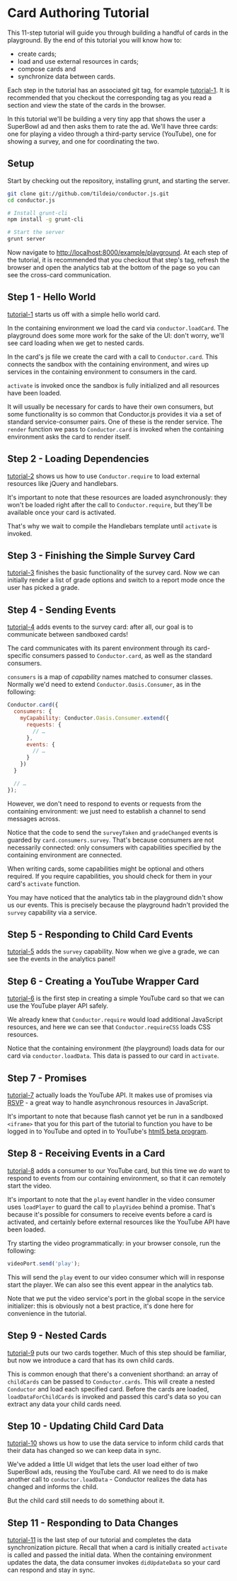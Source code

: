 # Card Authoring Tutorial

This 11-step tutorial will guide you through building a handful of cards in the
playground.  By the end of this tutorial you will know how to:

- create cards;
- load and use external resources in cards;
- compose cards and
- synchronize data between cards.

Each step in the tutorial has an associated git tag, for example
[tutorial-1](https://github.com/tildeio/conductor.js/commit/tutorial-1).
It is recommended that you checkout the corresponding tag as you read a section
and view the state of the cards in the browser.

In this tutorial we'll be building a very tiny app that shows the user a SuperBowl
ad and then asks them to rate the ad.  We'll have three cards: one for playing a
video through a third-party service (YouTube), one for showing a survey, and one
for coordinating the two.

##  Setup

Start by checking out the repository, installing grunt, and starting the server.

```sh
git clone git://github.com/tildeio/conductor.js.git
cd conductor.js

# Install grunt-cli
npm install -g grunt-cli

# Start the server
grunt server
```

Now navigate to
[http://localhost:8000/example/playground](http://localhost:8000/example/playground).
At each step of the tutorial, it is recommended that you checkout that step's
tag, refresh the browser and open the analytics tab at the bottom of the page so
you can see the cross-card communication.

##  Step 1 - Hello World

[tutorial-1](https://github.com/tildeio/conductor.js/commit/tutorial-1) starts
us off with a simple hello world card.

In the containing environment we load the card via `conductor.loadCard`.  The
playground does some more work for the sake of the UI: don't worry, we'll see
card loading when we get to nested cards.

In the card's js file we create the card with a call to `Conductor.card`.  This
connects the sandbox with the containing environment, and wires up services in
the containing environment to consumers in the card.

`activate` is invoked once the sandbox is fully initialized and all resources
have been loaded.

It will usually be necessary for cards to have their own consumers, but some
functionality is so common that Conductor.js provides it via a set of standard
service-consumer pairs.  One of these is the render service.  The `render`
function we pass to `Conductor.card` is invoked when the containing environment
asks the card to render itself.

##  Step 2 - Loading Dependencies

[tutorial-2](https://github.com/tildeio/conductor.js/commit/tutorial-2) shows us
how to use `Conductor.require` to load external resources like jQuery and
handlebars.

It's important to note that these resources are loaded asynchronously: they
won't be loaded right after the call to `Conductor.require`, but they'll be
available once your card is activated.

That's why we wait to compile the Handlebars template until `activate` is
invoked.

##  Step 3 - Finishing the Simple Survey Card

[tutorial-3](https://github.com/tildeio/conductor.js/commit/tutorial-3) finishes
the basic functionality of the survey card.  Now we can initially render a list
of grade options and switch to a report mode once the user has picked a grade.

##  Step 4 - Sending Events

[tutorial-4](https://github.com/tildeio/conductor.js/commit/tutorial-4) adds
events to the survey card: after all, our goal is to communicate between
sandboxed cards!

The card communicates with its parent environment through its card-specific
consumers passed to `Conductor.card`, as well as the standard consumers.

`consumers` is a map of *capability* names matched to consumer classes.
Normally we'd need to extend `Conductor.Oasis.Consumer`, as in the following:

```js
Conductor.card({
  consumers: {
    myCapability: Conductor.Oasis.Consumer.extend({
      requests: {
        // …
      },
      events: {
        // …
      }
    })
  }

  // …
});
```

However, we don't need to respond to events or requests from the containing
environment: we just need to establish a channel to send messages across.

Notice that the code to send the `surveyTaken` and `gradeChanged` events is
guarded by `card.consumers.survey`.  That's because consumers are not
necessarily connected: only consumers with capabilities specified by the
containing environment are connected.

When writing cards, some capabilities might be optional and others required.  If
you require capabilities, you should check for them in your card's `activate`
function.

You may have noticed that the analytics tab in the playground didn't show us our
events.  This is precisely because the playground hadn't provided the `survey`
capability via a service.


##  Step 5 - Responding to Child Card Events

[tutorial-5](https://github.com/tildeio/conductor.js/commit/tutorial-5) adds the
`survey` capability.  Now when we give a grade, we can see the events in the
analytics panel!

##  Step 6 - Creating a YouTube Wrapper Card

[tutorial-6](https://github.com/tildeio/conductor.js/commit/tutorial-6) is the
first step in creating a simple YouTube card so that we can use the YouTube
player API safely.

We already knew that `Conductor.require` would load additional JavaScript
resources, and here we can see that `Conductor.requireCSS` loads CSS resources.

Notice that the containing environment (the playground) loads data for our card
via `conductor.loadData`.  This data is passed to our card in `activate`.

##  Step 7 - Promises

[tutorial-7](https://github.com/tildeio/conductor.js/commit/tutorial-7) actually
loads the YouTube API.  It makes use of promises via
[RSVP](https://github.com/tildeio/rsvp.js) - a great way to handle asynchronous
resources in JavaScript.

It's important to note that because flash cannot yet be run in a sandboxed
`<iframe>` that you for this part of the tutorial to function you have to be
logged in to YouTube and opted in to YouTube's [html5 beta
program](http://youtube.com/html5).

##  Step 8 - Receiving Events in a Card

[tutorial-8](https://github.com/tildeio/conductor.js/commit/tutorial-8) adds a
consumer to our YouTube card, but this time we *do* want to respond to events
from our containing environment, so that it can remotely start the video.

It's important to note that the `play` event handler in the video consumer uses
`loadPlayer` to guard the call to `playVideo` behind a promise.  That's because
it's possible for consumers to receive events before a card is activated, and
certainly before external resources like the YouTube API have been loaded.

Try starting the video programmatically: in your browser console, run the
following:

```js
videoPort.send('play');
```

This will send the `play` event to our video consumer which will in response
start the player.  We can also see this event appear in the analytics tab.

Note that we put the video service's port in the global scope in the service
initializer: this is obviously not a best practice, it's done here for
convenience in the tutorial.

##  Step 9 - Nested Cards

[tutorial-9](https://github.com/tildeio/conductor.js/commit/tutorial-9) puts our
two cards together.  Much of this step should be familiar, but now we introduce
a card that has its own child cards.

This is common enough that there's a convenient shorthand: an array of
`childCards` can be passed to `Conductor.cards`.  This will create a nested
`Conductor` and load each specified card.  Before the cards are loaded,
`loadDataForChildCards` is invoked and passed this card's data so you can
extract any data your child cards need.

##  Step 10 - Updating Child Card Data

[tutorial-10](https://github.com/tildeio/conductor.js/commit/tutorial-10) shows
us how to use the data service to inform child cards that their data has changed
so we can keep data in sync.

We've added a little UI widget that lets the user load either of two SuperBowl
ads, reusing the YouTube card.  All we need to do is make another call to
`conductor.loadData` - Conductor realizes the data has changed and informs the
child.

But the child card still needs to do something about it.

##  Step 11 - Responding to Data Changes

[tutorial-11](https://github.com/tildeio/conductor.js/commit/tutorial-11) is the
last step of our tutorial and completes the data synchronization picture.
Recall that when a card is initially created `activate` is called and passed the
initial data.  When the containing environment updates the data, the data
consumer invokes `didUpdateData` so your card can respond and stay in sync.
